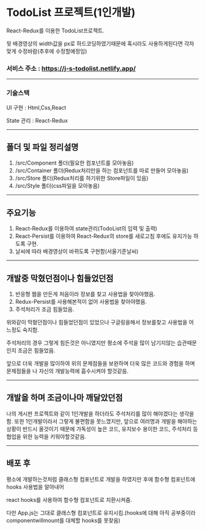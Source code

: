 # TodoList 프로젝트(1인개발)
React-Redux를 이용한 TodoList프로젝트.

뒷 배경영상의 width값을 px로 하드코딩하였기때문에 혹시라도 사용하게된다면 각자 맞게 수정바람(추후에 수정할예정임)

### 서비스 주소 : https://j-s-todolist.netlify.app/

---------------------------------------
### 기술스택

UI 구현 : Html,Css,React

State 관리 : React-Redux

---------------------------------------
## 폴더 및 파일 정리설명
1. /src/Component 폴더(필요한 컴포넌트를 모아놓음)
2. /src/Container 폴더(Redux처리만을 하는 컴포넌트를 따로 만들어 모아놓음)
3. /src/Store 폴더(Redux처리를 하기위한 Store파일이 있음)
4. /src/Style 폴더(css파일을 모아놓음)

---------------------------------------
## 주요기능
1. React-Redux를 이용하여 state관리(TodoList의 입력 및 출력)
2. React-Persist를 이용하여 React-Redux의 store를 새로고침 후에도 유지가능 하도록 구현.
3. 날씨에 따라 배경영상이 바뀌도록 구현함(서울기준날씨)

---------------------------------------
## 개발중 막혔던점이나 힘들었던점
1. 반응형 웹을 만든게 처음이라 정보를 찾고 사용법을 찾아야했음.
2. Redux-Persist를 사용해본적이 없어 사용법을 찾아야했음.
3. 주석처리가 조금 힘들었음.

위와같이 막혔던점이나 힘들었던점이 있었으나
구글링을해서 정보를찾고 사용법을 어느정도 숙지함.

주석처리의 경우 그렇게 힘든것은 아니였지만
평소에 주석을 많이 남기지않는 습관때문인지 조금은 힘들었음.

앞으로 더욱 개발을 많이하여 위의 문제점들을 보완하며
더욱 많은 코드와 경험을 하며 문제점들을 나 자신의 개발능력에 흡수시켜야 할것같음.

---------------------------------------
## 개발을 하며 조금이나마 깨달았던점
나의 게시판 프로젝트와 같이 1인개발을 하더라도 주석처리를 많이 해야겠다는 생각을 함.
또한 1인개발이라서 그렇게 불편함을 못느꼈지만, 앞으로 여러명과 개발을 해야하는상황이
반드시 올것이기 때문에 가독성이 높은 코드, 유지보수 용이한 코드, 주석처리 등
협업을 위한 능력을 키워야할것같음.

---------------------------------------
## 배포 후
평소에 개발하는것처럼 클래스형 컴포넌트로 개발을 하였지만 후에 함수형 컴포넌트에 hooks 사용법을 알아내어

react hooks를 사용하여 함수형 컴포넌트로 치환시켜줌.

다만 App.js는 그대로 클래스형 컴포넌트로 유지시킴.(hooks에 대해 아직 공부중이라 componentwillmount를 대체할 hooks를 못찾음)
